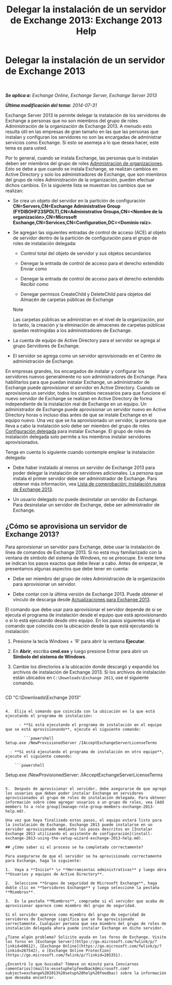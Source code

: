 ﻿---
title: 'Delegar la instalación de un servidor de Exchange 2013: Exchange 2013 Help'
TOCTitle: Delegar la instalación de un servidor de Exchange 2013
ms:assetid: f2fc8680-0c7c-4a29-b8f5-d77404fec280
ms:mtpsurl: https://technet.microsoft.com/es-es/library/Bb201741(v=EXCHG.150)
ms:contentKeyID: 62615187
ms.date: 04/23/2018
mtps_version: v=EXCHG.150
ms.translationtype: HT
---

# Delegar la instalación de un servidor de Exchange 2013

 

_**Se aplica a:** Exchange Online, Exchange Server, Exchange Server 2013_

_**Última modificación del tema:** 2014-07-31_

Exchange Server 2013 le permite delegar la instalación de los servidores de Exchange a personas que no son miembros del grupo de roles Administración de la organización de Exchange 2013. A menudo esto resulta útil en las empresas de gran tamaño en las que las personas que instalan y configuran los servidores no son las encargadas de administrar servicios como Exchange. Si esto se asemeja a lo que desea hacer, este tema es para usted.

Por lo general, cuando se instala Exchange, las personas que lo instalan deben ser miembros del grupo de roles [Administración de organizaciones](organization-management-exchange-2013-help.md). Esto se debe a que cuando se instala Exchange, se realizan cambios en Active Directory y solo los administradores de Exchange, que son miembros del grupo de roles Administración de la organización, pueden efectuar dichos cambios. En la siguiente lista se muestran los cambios que se realizan:

  - Se crea un objeto del servidor en la partición de configuración **CN=Servers,CN=Exchange Administrative Group (FYDIBOHF23SPDLT),CN=Administrative Groups,CN=\<Nombre de la organización\>,CN=Microsoft Exchange,CN=Services,CN=Configuration,DC=\<Dominio raíz\>**.

  - Se agregan las siguientes entradas de control de acceso (ACE) al objeto de servidor dentro de la partición de configuración para el grupo de roles de instalación delegada:
    
      - Control total del objeto de servidor y sus objetos secundarios
    
      - Denegar la entrada de control de acceso para el derecho extendido Enviar como
    
      - Denegar la entrada de control de acceso para el derecho extendido Recibir como
    
      - Denegar permisos CreateChild y DeleteChild para objetos del Almacén de carpetas públicas de Exchange
    

    > [!NOTE]
    > Las carpetas públicas se administran en el nivel de la organización, por lo tanto, la creación y la eliminación de almacenes de carpetas públicas quedan restringidas a los administradores de Exchange.



  - La cuenta de equipo de Active Directory para el servidor se agrega al grupo Servidores de Exchange.

  - El servidor se agrega como un servidor aprovisionado en el Centro de administración de Exchange.

En empresas grandes, los encargados de instalar y configurar los servidores nuevos generalmente no son administradores de Exchange. Para habilitarlos para que puedan instalar Exchange, un administrador de Exchange puede *aprovisionar* el servidor en Active Directory. Cuando se aprovisiona un servidor, todos los cambios necesarios para que funcione el nuevo servidor de Exchange se realizan en Active Directory de forma independiente de la instalación real de Exchange en un equipo. Un administrador de Exchange puede aprovisionar un servidor nuevo en Active Directory horas o incluso días antes de que se instale Exchange en el equipo nuevo. Una vez que se ha aprovisionado un servidor, la persona que lleva a cabo la instalación solo debe ser miembro del grupo de roles [Configuración delegada](delegated-setup-exchange-2013-help.md) para instalar Exchange. El grupo de roles de instalación delegada solo permite a los miembros instalar servidores aprovisionados.

Tenga en cuenta lo siguiente cuando contemple emplear la instalación delegada:

  - Debe haber instalado al menos un servidor de Exchange 2013 para poder delegar la instalación de servidores adicionales. La persona que instala el primer servidor debe ser administrador de Exchange. Para obtener más información, vea [Lista de comprobación: instalación nueva de Exchange 2013](checklist-perform-a-new-installation-of-exchange-2013-exchange-2013-help.md).

  - Un usuario delegado no puede desinstalar un servidor de Exchange. Para desinstalar un servidor de Exchange, debe ser administrador de Exchange.

## ¿Cómo se aprovisiona un servidor de Exchange 2013?

Para aprovisionar un servidor para Exchange, debe usar la instalación de línea de comandos de Exchange 2013. Si no está muy familiarizado con la ventana de símbolo del sistema de Windows, no se preocupe. En este tema se indican los pasos exactos que debe llevar a cabo. Antes de empezar, le presentamos algunas aspectos que debe tener en cuenta:

  - Debe ser miembro del grupo de roles Administración de la organización para aprovisionar un servidor.

  - Debe contar con la última versión de Exchange 2013. Puede obtener el vínculo de descarga desde [Actualizaciones para Exchange 2013](updates-for-exchange-2013-exchange-2013-help.md).

El comando que debe usar para aprovisionar el servidor depende de si se ejecuta el programa de instalación desde el equipo que está aprovisionando o si lo está ejecutando desde otro equipo. En los pasos siguientes elija el comando que coincida con la ubicación desde la que está ejecutando la instalación:

1.  Presione la tecla Windows + 'R' para abrir la ventana **Ejecutar**.

2.  En **Abrir**, escriba **cmd.exe** y luego presione Entrar para abrir un **Símbolo del sistema de Windows**.

3.  Cambie los directorios a la ubicación donde descargó y expandió los archivos de instalación de Exchange 2013. Si los archivos de instalación están ubicados en `C:\Downloads\Exchange 2013`, use el siguiente comando.
    
    ```powershell
CD "C:\Downloads\Exchange 2013"
```

4.  Elija el comando que coincida con la ubicación en la que está ejecutando el programa de instalación:
    
      - **Si está ejecutando el programa de instalación en el equipo que se está aprovisionando**, ejecute el siguiente comando:
        
        ```powershell
Setup.exe /NewProvisionedServer /IAcceptExchangeServerLicenseTerms
```
    
      - **Si está ejecutando el programa de instalación en otro equipo**, ejecute el siguiente comando:
        
        ```powershell
Setup.exe /NewProvisionedServer:<ComputerName> /IAcceptExchangeServerLicenseTerms
```

5.  Después de aprovisionar el servidor, debe asegurarse de que agregó los usuarios que deben poder instalar Exchange en servidores aprovisionados al grupo de roles de instalación delegada. Para obtener información sobre cómo agregar usuarios a un grupo de roles, vea [Add members to a role group](manage-role-group-members-exchange-2013-help.md).

Una vez que haya finalizado estos pasos, el equipo estará listo para la instalación de Exchange. Exchange 2013 puede instalarse en un servidor aprovisionado mediante los pasos descritos en [Instalar Exchange 2013 utilizando el asistente de configuración](install-exchange-2013-using-the-setup-wizard-exchange-2013-help.md).

## ¿Cómo saber si el proceso se ha completado correctamente?

Para asegurarse de que el servidor se ha aprovisionado correctamente para Exchange, haga lo siguiente:

1.  Vaya a **Inicio** \> **Herramientas administrativas** y luego abra **Usuarios y equipos de Active Directory**.

2.  Seleccione **Grupos de seguridad de Microsoft Exchange**, haga doble clic en **Servidores Exchange** y luego seleccione la pestaña **Miembros**.

3.  En la pestaña **Miembros**, compruebe si el servidor que acaba de aprovisionar aparece como miembro del grupo de seguridad.

Si el servidor aparece como miembro del grupo de seguridad de servidores de Exchange significa que se ha aprovisionado correctamente. Cualquier persona que sea miembro del grupo de roles de instalación delegada ahora puede instalar Exchange en dicho servidor.

¿Tiene algún problema? Solicite ayuda en los foros de Exchange. Visite los foros en [Exchange Server](https://go.microsoft.com/fwlink/p/?linkid=60612), [Exchange Online](https://go.microsoft.com/fwlink/p/?linkid=267542), o [Exchange Online Protection](https://go.microsoft.com/fwlink/p/?linkid=285351).

¿Encontró lo que buscaba? Tómese un minuto para [enviarnos comentarios](mailto:exsetuphelpfeedback@microsoft.com?subject=exchange%202013%20setup%20help%20feedbac) sobre la información que deseaba encontrar.

